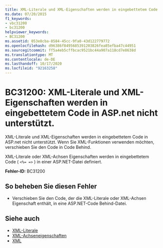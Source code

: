 ```yaml
---
title: XML-Literale und XML-Eigenschaften werden in eingebettetem Code in ASP.NET nicht unterstützt
ms.date: 07/20/2015
f1_keywords:
- vbc31200
- bc31200
helpviewer_keywords:
- BC31200
ms.assetid: 053e8cba-8584-45cc-9fa0-43d122779772
ms.openlocfilehash: d96386f8495685391203826fea85efba47c44951
ms.sourcegitcommit: ff5a4eb5cffbcac9521bc44a907a118cd7e8638d
ms.translationtype: MT
ms.contentlocale: de-DE
ms.lasthandoff: 10/17/2020
ms.locfileid: "92163258"
---
```

# <a name="bc31200-xml-literals-and-xml-properties-are-not-supported-in-embedded-code-within-aspnet"></a>BC31200: XML-Literale und XML-Eigenschaften werden in eingebettetem Code in ASP.net nicht unterstützt.

XML-Literale und XML-Eigenschaften werden in eingebettetem Code in ASP.net nicht unterstützt. Wenn Sie XML-Funktionen verwenden möchten, verschieben Sie den Code in Code Behind.

 XML-Literale oder XML-Achsen Eigenschaften werden in eingebettetem Code ( `<%= =>` ) in einer ASP.NET-Datei definiert.

 **Fehler-ID:** BC31200

## <a name="to-correct-this-error"></a>So beheben Sie diesen Fehler

- Verschieben Sie den Code, der die XML-Literale oder XML-Achsen Eigenschaft enthält, in eine ASP.NET-Code Behind-Datei.

## <a name="see-also"></a>Siehe auch

- [XML-Literale](../xml-literals/index.md)
- [XML-Achseneigenschaften](../xml-axis/index.md)
- [XML](../../programming-guide/language-features/xml/index.md)
